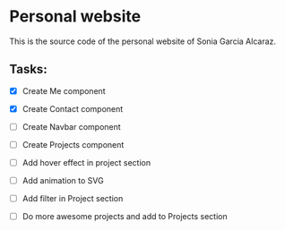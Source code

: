 # Personal website

This is the source code of the personal website of Sonia Garcia Alcaraz.

## Tasks:
- [x] Create Me component
- [x] Create Contact component
- [ ] Create Navbar component
- [ ] Create Projects component
- [ ] Add hover effect in project section
- [ ] Add animation to SVG
- [ ] Add filter in Project section
- [ ] Do more awesome projects and add to Projects section

